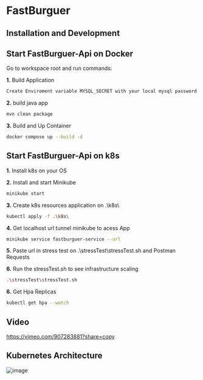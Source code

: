 # FastBurguer

## Installation and Development

## Start FastBurguer-Api on Docker
Go to workspace root and run commands:

**1.** Build Application
 ```bash
 Create Enviroment variable MYSQL_SECRET with your local mysql password
 ```
**2.** build java app
 ```bash
 mvn clean package
 ```

**3.** Build and Up Container
 ```bash
 docker compose up --build -d
 ```

 ## Start FastBurguer-Api on k8s

 **1.** Install k8s on your OS

 **2.** Install and start Minikube
 ```bash
 minikube start
 ```

 **3.** Create k8s resources application on .\k8s\
 ```bash
 kubectl apply -f .\k8s\
 ```

 **4.** Get localhost url tunnel minikube to acess App
 ```bash
 minikube service fastburguer-service --url
 ```

 **5.** Paste url in stress test on .\stressTest\stressTest.sh and Postman Requests

 **6.** Run the stressTest.sh to see infrastructure scaling
 ```bash
 .\stressTest\stressTest.sh
 ```

 **6.** Get Hpa Replicas
 ```bash
kubectl get hpa --watch
 ```

## Video
https://vimeo.com/907283881?share=copy

## Kubernetes Architecture
![image](https://github.com/Agualuza/fastBurguer20/assets/25313322/b3ace2ba-7693-4c5a-a2e5-f0b2cf1e718a)



